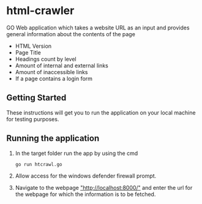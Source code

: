 # html-crawler
GO Web application which takes a website URL as an input and provides general information about the contents of the page

- HTML Version
- Page Title
- Headings count by level
- Amount of internal and external links
- Amount of inaccessible links
- If a page contains a login form

## Getting Started

These instructions will get you to run the application on your local machine for testing purposes.

## Running the application
    
1. In the target folder run the app by using the cmd
    ```
    go run htcrawl.go
    ```

2. Allow access for the windows defender firewall prompt.

3. Navigate to the webpage ["http;//localhost:8000/"](http://localhost:8000/) and enter the url for the webpage for which the information is to be fetched.